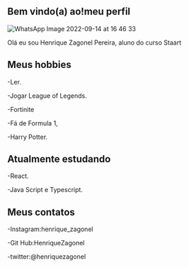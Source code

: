 ## Bem vindo(a) ao!meu perfil  


![WhatsApp Image 2022-09-14 at 16 46 33](https://user-images.githubusercontent.com/106125331/190396511-06eb1ffe-c54d-48e8-a5fe-ba92037abcb0.jpeg)


Olá eu sou Henrique Zagonel Pereira, aluno do curso Staart

## Meus hobbies

-Ler.

-Jogar League of Legends.

-Fortinite

-Fá de Formula 1,

-Harry Potter.



## Atualmente estudando



-React.

-Java Script e Typescript.


## Meus contatos


-Instagram:henrique_zagonel

-Git Hub:HenriqueZagonel

-twitter:@henriquezagonel

